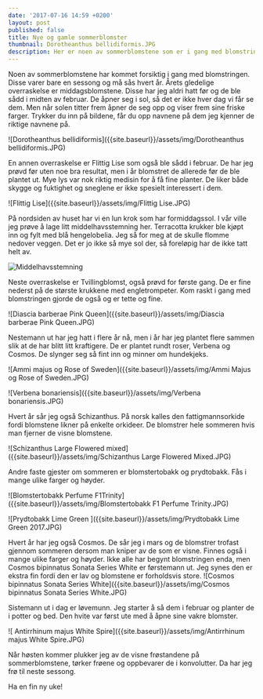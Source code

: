 ```yaml
---
date: '2017-07-16 14:59 +0200'
layout: post
published: false
title: Nye og gamle sommerblomster
thumbnail: Dorotheanthus bellidiformis.JPG
description: Her er noen av sommerblomstene som er i gang med blomstringen.
---
```


Noen av sommerblomstene har kommet forsiktig i gang med blomstringen. Disse varer bare en sessong og må sås hvert år. Årets gledelige overraskelse er middagsblomstene. Disse har jeg aldri hatt før og de ble sådd i midten av februar. De åpner seg i sol, så det er ikke hver dag vi får se dem.  Men når solen titter frem åpner de seg opp og viser frem sine friske farger. Trykker du inn på bildene, får du opp navnene på dem jeg kjenner de riktige navnene på.

![Dorotheanthus bellidiformis]({{site.baseurl}}/assets/img/Dorotheanthus bellidiformis.JPG)

En annen overraskelse er Flittig Lise som også ble sådd i februar. De har jeg prøvd før uten noe bra resultat, men i år blomstret de allerede før de ble plantet ut. Mye lys var nok riktig medisin for å få fine planter. De liker både skygge og fuktighet og sneglene er ikke spesielt interessert i dem. 

![Flittig Lise]({{site.baseurl}}/assets/img/Flittig Lise.JPG)

<!--more-->

På nordsiden av huset har vi en lun krok som har formiddagssol. I vår ville jeg prøve å lage litt middelhavsstemning her. Terracotta krukker ble kjøpt inn og fylt med blå hengelobelia. Jeg så for meg at de skulle flomme nedover veggen. Det er jo ikke så mye sol der, så foreløpig har de ikke tatt helt av. 

![Middelhavsstemning]({{site.baseurl}}/assets/img/Middelhavsstemning.JPG)

Neste overraskelse er Tvillingblomst, også prøvd for første gang. De er fine nederst på de største krukkene med engletrompeter. Kom raskt i gang med blomstringen gjorde de også og er tette og fine.

![Diascia barberae Pink Queen]({{site.baseurl}}/assets/img/Diascia barberae Pink Queen.JPG)

Nestemann ut har jeg hatt i flere år nå, men i år har jeg plantet flere sammen slik at de har blitt litt kraftigere. De er plantet rundt roser, Verbena og Cosmos. De slynger seg så fint inn og minner om hundekjeks. 

![Ammi majus og Rose of Sweden]({{site.baseurl}}/assets/img/Ammi Majus  og Rose of Sweden.JPG)

![Verbena bonariensis]({{site.baseurl}}/assets/img/Verbena bonariensis.JPG)

Hvert år sår jeg også Schizanthus. På norsk kalles den fattigmannsorkide fordi blomstene likner på enkelte orkideer. De blomstrer hele sommeren hvis man fjerner de visne blomstene.  

![Schizanthus Large Flowered mixed]({{site.baseurl}}/assets/img/Schizanthus Large Flowered Mixed.JPG)

Andre faste gjester om sommeren er blomstertobakk og prydtobakk. Fås i mange ulike farger og høyder.

![Blomstertobakk Perfume F1Trinity]({{site.baseurl}}/assets/img/Blomstertobakk F1 Perfume Trinity.JPG)

![Prydtobakk Lime Green ]({{site.baseurl}}/assets/img/Prydtobakk Lime Green 2017.JPG)

Hvert år har jeg også Cosmos. De sår jeg i mars og de blomstrer trofast gjennom sommeren dersom man kniper av de som er visne. Finnes også i mange ulike farger og høyder. Ikke alle har begynt blomstringen enda, men Cosmos bipinnatus Sonata Series White er førstemann ut. Jeg synes den er ekstra fin fordi den er lav og blomstene er forholdsvis store.
![Cosmos bipinnatus Sonata Series White]({{site.baseurl}}/assets/img/Cosmos bipinnatus Sonata Series White.JPG)

Sistemann ut i dag er løvemunn. Jeg starter å så dem i februar og planter de i potter og bed. Den hvite var først ute med å åpne sine vakre blomster.

![ Antirrhinum majus White Spire]({{site.baseurl}}/assets/img/Antirrhinum majus White Spire.JPG)

Når høsten kommer plukker jeg av de visne frøstandene på sommerblomstene, tørker frøene og oppbevarer de i konvolutter. Da har jeg frø til neste sessong.  

Ha en fin ny uke!






